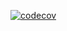 [![codecov](https://codecov.io/github/svendp1988/kwops/graph/badge.svg?token=iUKGwmWMo2)](https://codecov.io/github/svendp1988/kwops)
